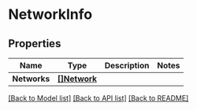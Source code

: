 # NetworkInfo

## Properties

Name | Type | Description | Notes
------------ | ------------- | ------------- | -------------
**Networks** | [**[]Network**](Network.md) |  | 

[[Back to Model list]](../README.md#documentation-for-models) [[Back to API list]](../README.md#documentation-for-api-endpoints) [[Back to README]](../README.md)


